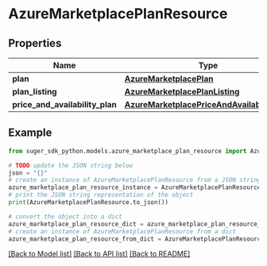 # AzureMarketplacePlanResource


## Properties

Name | Type | Description | Notes
------------ | ------------- | ------------- | -------------
**plan** | [**AzureMarketplacePlan**](AzureMarketplacePlan.md) |  | [optional] 
**plan_listing** | [**AzureMarketplacePlanListing**](AzureMarketplacePlanListing.md) |  | [optional] 
**price_and_availability_plan** | [**AzureMarketplacePriceAndAvailabilityPlan**](AzureMarketplacePriceAndAvailabilityPlan.md) |  | [optional] 

## Example

```python
from suger_sdk_python.models.azure_marketplace_plan_resource import AzureMarketplacePlanResource

# TODO update the JSON string below
json = "{}"
# create an instance of AzureMarketplacePlanResource from a JSON string
azure_marketplace_plan_resource_instance = AzureMarketplacePlanResource.from_json(json)
# print the JSON string representation of the object
print(AzureMarketplacePlanResource.to_json())

# convert the object into a dict
azure_marketplace_plan_resource_dict = azure_marketplace_plan_resource_instance.to_dict()
# create an instance of AzureMarketplacePlanResource from a dict
azure_marketplace_plan_resource_from_dict = AzureMarketplacePlanResource.from_dict(azure_marketplace_plan_resource_dict)
```
[[Back to Model list]](../README.md#documentation-for-models) [[Back to API list]](../README.md#documentation-for-api-endpoints) [[Back to README]](../README.md)


